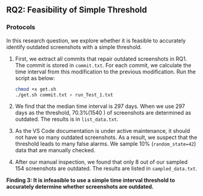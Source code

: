 ## RQ2: Feasibility of Simple Threshold

### Protocols

In this research question, we explore whether it is feasible to accurately identify outdated screenshots with a simple threshold. 

1. First, we extract all commits that repair outdated screenshots in RQ1. The commit is stored in `commit.txt`. For each commit, we calculate the time interval from this modification to the previous modification. Run the script as below:

    ```bash  
    chmod +x get.sh
    ./get.sh commit.txt > run_Test_1.txt
    ```

2. We find that the median time interval is 297 days. When we use 297 days as the threshold, 70.3%(1540 ) of screenshots are determined as outdated. The results is in `list_data.txt`.
3. As the VS Code documentation is under active maintenance, it should not have so many outdated screenshots. As a result, we suspect that the threshold leads to many false alarms. We sample 10% (`random_state=42`) data that are manually checked. 
4. After our manual inspection, we found that only 8 out of our sampled 154 screenshots are outdated. The results are listed in  `sampled_data.txt`. 

**Finding 3: It is infeasible to use a simple time interval threshold to accurately determine whether screenshots are outdated.**

